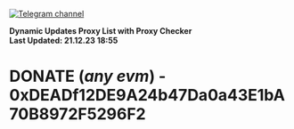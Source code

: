 [![Telegram channel](https://img.shields.io/endpoint?url=https://runkit.io/damiankrawczyk/telegram-badge/branches/master?url=https://t.me/n4z4v0d)](https://t.me/n4z4v0d) 

**Dynamic Updates Proxy List with Proxy Checker**  
**Last Updated: 21.12.23 18:55**

# DONATE (_any evm_) - 0xDEADf12DE9A24b47Da0a43E1bA70B8972F5296F2
